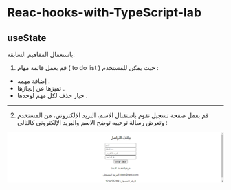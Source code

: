 # Reac-hooks-with-TypeScript-lab

## useState

باستعمال المفاهيم السابقة:

1. قم بعمل قائمة مهام ( to do list ) حيث يمكن للمستخدم :
 - إضافة مهمه .
 -  تميزها عن إنجازها . 
 -  خيار حذف لكل مهم لوحدها .  
 
 ---------------------------------------------------

2. قم بعمل صفحة تسجيل تقوم باستقبال الاسم، البريد الإلكتروني، من المستخدم وتعرض رسالة ترحيبه توضح الاسم والبريد الإلكتروني كالتالي :

 ![usestate-ex01](localhost_3000__.png)
